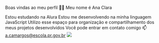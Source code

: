 Boas vindas ao meu perfil 💙💙 Meu nome é Ana Clara

Estou estudando na Alura Estou me desenvolvendo na minha linguagem JavaScript Utilizo esse espaço para organização e compartilhamento dos meus projetos desenvolvidos Você pode entrar em contato comigo 📫
a.camargos@escola.pr.gov.br
![](https://www.icegif.com/wp-content/uploads/2022/05/icegif-1035.gif)
